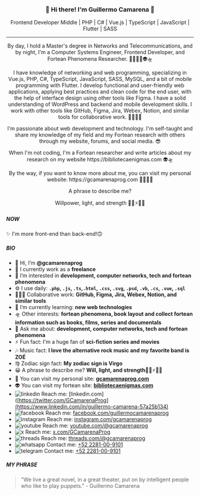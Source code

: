 <h3 align="center">👋 Hi there! I'm Guillermo Camarena 👾</h3>
<p align="center">
  Frontend Developer Middle | PHP | C# | Vue.js | TypeScript | JavaScript | Flutter | SASS
</p>

---

<p align="center">By day, I hold a Master's degree in Networks and Telecommunications, and by night, I'm a Computer Systems Engineer, Frontend Developer, and Fortean Phenomena Researcher. 🧑🏻‍💻👾👽🛸</p>

<p align="center">I have knowledge of networking and web programming, specializing in Vue.js, PHP, C#, TypeScript, JavaScript, SASS, MySQL, and a bit of mobile programming with Flutter. I develop functional and user-friendly web applications, applying best practices and clean code for the end user, with the help of interface design using other tools like Figma. I have a solid understanding of WordPress and backend and mobile development skills. I work with other tools like GitHub, Figma, Jira, Webex, Notion, and similar tools for collaborative work. 🧑🏻‍💻👾</p>

<p align="center">I'm passionate about web development and technology. I'm self-taught and share my knowledge of my field and my Fortean research with others through my website, forums, and social media. 😎</p>

<p align="center">When I'm not coding, I'm a Fortean researcher and write articles about my research on my website https://bibliotecaenigmas.com 👽🛸</p>

<p align="center">By the way, if you want to know more about me, you can visit my personal website: https://gcamarenaprog.com 🧑🏻‍💻👾</p>

<p align="center">A phrase to describe me?</p>
<p align="center">Willpower, light, and strength 🙏🏻⚡👊🏻</p>

##### NOW
✨ I'm more front-end than back-end!🙃

##### BIO
- 👋 Hi, I’m **@gcamarenaprog**
- 🏢 I currently work as a **freelance**
- 👀 I’m interested in **development, computer networks, tech and fortean phenomena**
- ⚙️ I use daily: **`.php`, `.js`, `.ts`,`.html`, `.css`, `.svg`, `.psd`, `.vb`, `.cs`, `.vue`, `.sql`**
- 🧑🏻‍💻 Collaborative work: **GitHub, Figma, Jira, Webex, Notion, and similar tools**
- 🌱 I’m currently learning: **new web technologies**
- 🛸 Other interests: **fortean phenomena, book layout and collect fortean information such as books, films, series and documentals**
- 💬 Ask me about: **development, computer networks, tech and fortean phenomena**
- ⚡️ Fun fact: I'm a huge fan of **sci-fiction series and movies**
- 🎶 Music fact: **I love the alternative rock music and my favorite band is ZOÉ**
- ♍ Zodiac sign fact: **My zodiac sign is Virgo**
- 😀 A phrase to describe me? **Will, light, and strength**🙏🏻⚡👊🏻
- 👾 You can visit my personal site: **[gcamarenaprog.com](https://gcamarenaprog.com)**
- 👽 You can visit my fortean site: **[bibliotecaenigmas.com](https://bibliotecaenigmas.com)** 
- ![linkedin](https://www.readmecodegen.com/api/social-icon?name=linkedin&size=16) Reach me: [linkedin.com]([https://twitter.com/GCamarenaProg](https://www.linkedin.com/in/guillermo-camarena-57a25b134)
- ![facebook](https://www.readmecodegen.com/api/social-icon?name=facebook&size=16) Reach me: [facebook.com/guillermocamarenaprog](https://www.facebook.com/guillermocamarenaprog/)
- ![instagram](https://www.readmecodegen.com/api/social-icon?name=instagram&size=16) Reach me: [instagram.com/gcamarenaprog](https://www.instagram.com/gcamarenaprog)
- ![youtube](https://www.readmecodegen.com/api/social-icon?name=youtube&size=16) Reach me: [youtube.com/@gcamarenaprog](https://www.youtube.com/@gcamarenaprog)
- ![x](https://www.readmecodegen.com/api/social-icon?name=x&size=16) Reach me: [x.com/GCamarenaProg](https://x.com/GCamarenaProg)
- ![threads](https://www.readmecodegen.com/api/social-icon?name=threads&size=16) Reach me: [threads.com/@gcamarenaprog](https://www.threads.com/@gcamarenaprog)
- ![whatsapp](https://www.readmecodegen.com/api/social-icon?name=whatsapp&size=16) Contact me: [+52 2281-00-9101](https://wa.me/+522281009101)
- ![telegram](https://www.readmecodegen.com/api/social-icon?name=telegram&size=16) Contact me: [+52 2281-00-9101](https://wa.me/+522281009101)

##### MY PHRASE
 > "We live a great novel, in a great theater, put on by intelligent people who like to play puppets." - Guillermo Camarena

<!---
gcamarenaprog/gcamarenaprog is a ✨ special ✨ repository because its `README.md` (this file) appears on your GitHub profile.
You can click the Preview link to take a look at your changes.
--->
